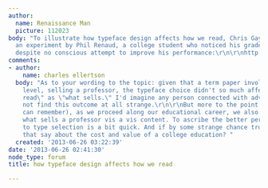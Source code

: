 ```yaml
---
author:
  name: Renaissance Man
  picture: 112023
body: "To illustrate how typeface design affects how we read, Chris Gayomali describes
  an experiment by Phil Renaud, a college student who noticed his grades were climbing
  despite no conscious attempt to improve his performance:\r\n\r\nhttp://dish.andrewsullivan.com/2013/06/25/typeface-off/"
comments:
- author:
    name: charles ellertson
  body: "As to your wording to the topic: given that a term paper involves, at one
    level, selling a professor, the typeface choice didn't so much affect \"how we
    read\" as \"what sells.\" I'd imagine any person connected with advertising would
    not find this outcome at all strange.\r\n\r\nBut more to the point is (best I
    can remember), as we proceed along our educational career, we also figure out
    what sells a professor vis a vis content. To ascribe the better performance simply
    to type selection is a bit quick. And if by some strange chance true, what does
    that say about the cost and value of a college education? "
  created: '2013-06-26 03:22:39'
date: '2013-06-26 02:41:30'
node_type: forum
title: how typeface design affects how we read

---
```


